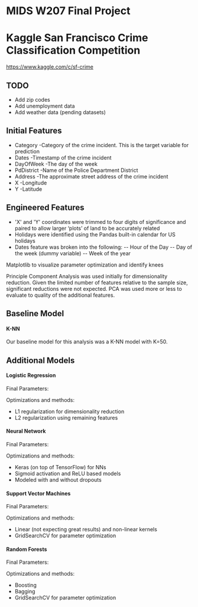# MIDS W207 Final Project
# Kaggle San Francisco Crime Classification Competition

https://www.kaggle.com/c/sf-crime

## TODO
- Add zip codes
- Add unemployment data
- Add weather data (pending datasets)

## Initial Features
- Category     -Category of the crime incident. This is the target variable for prediction
- Dates        -Timestamp of the crime incident
- DayOfWeek    -The day of the week
- PdDistrict   -Name of the Police Department District
- Address      -The approximate street address of the crime incident 
- X            -Longitude
- Y            -Latitude

## Engineered Features

- 'X' and 'Y' coordinates were trimmed to four digits of significance and paired to allow larger ‘plots’ of land to be accurately related
- Holidays were identified using the Pandas built-in calendar for US holidays
- Dates feature was broken into the following:
  -- Hour of the Day
  -- Day of the week (dummy variable)
  -- Week of the year 

Matplotlib to visualize parameter optimization and identify knees
    
Principle Component Analysis was used initially for dimensionality reduction. Given the limited number of features relative to the sample size, significant reductions were not expected. PCA was used more or less to evaluate to quality of the additional features.

## Baseline Model
#### K-NN
Our baseline model for this analysis was a K-NN model with K=50.

## Additional Models
#### Logistic Regression
Final Parameters:

Optimizations and methods:
- L1 regularization for  dimensionality reduction
- L2 regularization using remaining features

#### Neural Network
Final Parameters:

Optimizations and methods:
- Keras (on top of TensorFlow) for NNs
- Sigmoid activation and ReLU based models
- Modeled with and without dropouts

#### Support Vector Machines

Final Parameters:

Optimizations and methods:
- Linear (not expecting great results) and non-linear kernels
- GridSearchCV for parameter optimization
#### Random Forests
Final Parameters:

Optimizations and methods:
- Boosting
- Bagging
- GridSearchCV for parameter optimization
    

